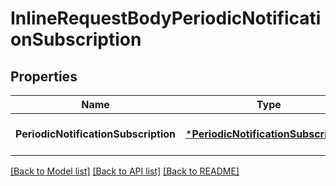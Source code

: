 # InlineRequestBodyPeriodicNotificationSubscription

## Properties
Name | Type | Description | Notes
------------ | ------------- | ------------- | -------------
**PeriodicNotificationSubscription** | [***PeriodicNotificationSubscription**](PeriodicNotificationSubscription.md) |  | [optional] [default to null]

[[Back to Model list]](../README.md#documentation-for-models) [[Back to API list]](../README.md#documentation-for-api-endpoints) [[Back to README]](../README.md)


